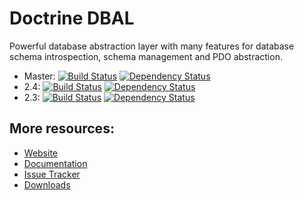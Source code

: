 # Doctrine DBAL

Powerful database abstraction layer with many features for database schema introspection, schema management and PDO abstraction.

* Master: [![Build Status](https://secure.travis-ci.org/doctrine/dbal.png?branch=master)](http://travis-ci.org/doctrine/dbal) [![Dependency Status](https://www.versioneye.com/php/doctrine:dbal/dev-master/badge.png)](https://www.versioneye.com/php/doctrine:dbal/dev-master)
* 2.4: [![Build Status](https://secure.travis-ci.org/doctrine/dbal.png?branch=2.3)](http://travis-ci.org/doctrine/dbal) [![Dependency Status](https://www.versioneye.com/php/doctrine:dbal/2.4.2/badge.png)](https://www.versioneye.com/php/doctrine:dbal/2.4.2)
* 2.3: [![Build Status](https://secure.travis-ci.org/doctrine/dbal.png?branch=2.3)](http://travis-ci.org/doctrine/dbal) [![Dependency Status](https://www.versioneye.com/php/doctrine:dbal/2.3.4/badge.png)](https://www.versioneye.com/php/doctrine:dbal/2.3.4)

## More resources:

* [Website](http://www.doctrine-project.org/projects/dbal.html)
* [Documentation](http://docs.doctrine-project.org/projects/doctrine-dbal/en/latest/)
* [Issue Tracker](http://www.doctrine-project.org/jira/browse/DBAL)
* [Downloads](http://github.com/doctrine/dbal/downloads)
